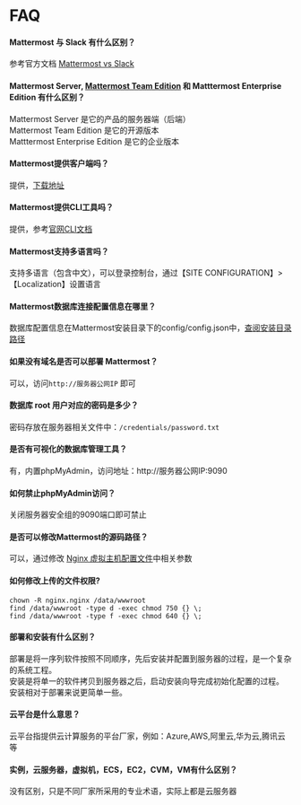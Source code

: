 # FAQ

#### Mattermost 与 Slack 有什么区别？

参考官方文档 [Mattermost vs Slack](https://mattermost.com/mattermost-vs-slack/)

#### Mattermost Server, [Mattermost Team Edition](https://docs.mattermost.com/developer/manifesto.html?highlight=mattermost%20team%20edition) 和 Matttermost Enterprise Edition 有什么区别？

Mattermost Server 是它的产品的服务器端（后端）  
Mattermost Team Edition 是它的开源版本    
Matttermost Enterprise Edition 是它的企业版本  

#### Mattermost提供客户端吗？

提供，[下载地址](https://mattermost.com/download/#mattermostApps)

#### Mattermost提供CLI工具吗？

提供，参考[官网CLI文档](https://docs.mattermost.com/administration/command-line-tools.html#using-the-cli)

#### Mattermost支持多语言吗？

支持多语言（包含中文），可以登录控制台，通过【SITE CONFIGURATION】>【Localization】设置语言 

#### Mattermost数据库连接配置信息在哪里？

数据库配置信息在Mattermost安装目录下的config/config.json中，[查阅安装目录路径](/zh/stack-components.md#mattermost)

#### 如果没有域名是否可以部署 Mattermost？

可以，访问`http://服务器公网IP` 即可

#### 数据库 root 用户对应的密码是多少？
密码存放在服务器相关文件中：`/credentials/password.txt`

#### 是否有可视化的数据库管理工具？

有，内置phpMyAdmin，访问地址：http://服务器公网IP:9090

#### 如何禁止phpMyAdmin访问？

关闭服务器安全组的9090端口即可禁止

#### 是否可以修改Mattermost的源码路径？

可以，通过修改 [Nginx 虚拟主机配置文件](/zh/stack-components.md)中相关参数

#### 如何修改上传的文件权限?

```shell
chown -R nginx.nginx /data/wwwroot
find /data/wwwroot -type d -exec chmod 750 {} \;
find /data/wwwroot -type f -exec chmod 640 {} \;
```
#### 部署和安装有什么区别？

部署是将一序列软件按照不同顺序，先后安装并配置到服务器的过程，是一个复杂的系统工程。  
安装是将单一的软件拷贝到服务器之后，启动安装向导完成初始化配置的过程。  
安装相对于部署来说更简单一些。 

#### 云平台是什么意思？

云平台指提供云计算服务的平台厂家，例如：Azure,AWS,阿里云,华为云,腾讯云等

#### 实例，云服务器，虚拟机，ECS，EC2，CVM，VM有什么区别？

没有区别，只是不同厂家所采用的专业术语，实际上都是云服务器
